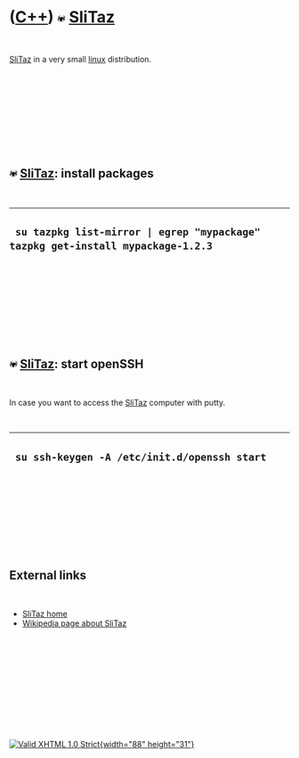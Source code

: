 



 

 

 

 

 

([C++](Cpp.htm)) ![SliTaz](PicSliTaz.png) [SliTaz](CppSliTaz.htm)
=================================================================

 

[SliTaz](CppSliTaz.htm) in a very small [linux](CppLinux.htm)
distribution.

 

 

 

 

 

![SliTaz](PicSliTaz.png) [SliTaz](CppSliTaz.htm): install packages
------------------------------------------------------------------

 

  ---------------------------------------------------------------------------------
  ` su tazpkg list-mirror | egrep "mypackage" tazpkg get-install mypackage-1.2.3`
  ---------------------------------------------------------------------------------

 

 

 

 

 

![SliTaz](PicSliTaz.png) [SliTaz](CppSliTaz.htm): start openSSH
---------------------------------------------------------------

 

In case you want to access the [SliTaz](CppSliTaz.htm) computer with
putty.

 

  -----------------------------------------------
  ` su ssh-keygen -A /etc/init.d/openssh start`
  -----------------------------------------------

 

 

 

 

 

External links
--------------

 

-   [SliTaz home](http://www.slitaz.org/en)
-   [Wikipedia page about SliTaz](http://en.wikipedia.org/wiki/SliTaz)

 

 

 

 

 





 

[![Valid XHTML 1.0 Strict](valid-xhtml10.png){width="88"
height="31"}](http://validator.w3.org/check?uri=referer)
